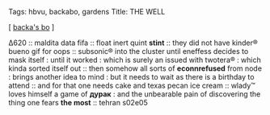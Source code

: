Tags: hbvu, backabo, gardens
Title: THE WELL
  
[ [backa's bo](https://maps.app.goo.gl/ggsGfHkXXnvU4ZPm9) ]

Δ620 :: maldita data fifa :: 
float inert quint **stint** :: 
they did not have kinder® bueno gif for oops :: 
subsonic® into the cluster until eneffess decides to mask itself : until it worked : which is surely an issued with twotera® : which kinda sorted itself out :: 
then somehow all sorts of **econnrefused** from node : brings another idea to mind : but it needs to wait as there is a birthday to attend :: 
and for that one needs cake and texas pecan ice cream :: 
wlady™ loves himself a game of **дурак** : and the unbearable pain of discovering the thing one fears **the most** :: 
tehran s02e05  
